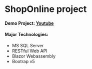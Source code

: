 # ShopOnline project
#### Demo Project: [Youtube](https://www.youtube.com/watch?v=BxEHxdn4EIk&ab_channel=TuanAnhNguyen)

#### Major Technologies:
- MS SQL Server
- RESTful Web API
- Blazor Webassembly
- Bootrap v5
